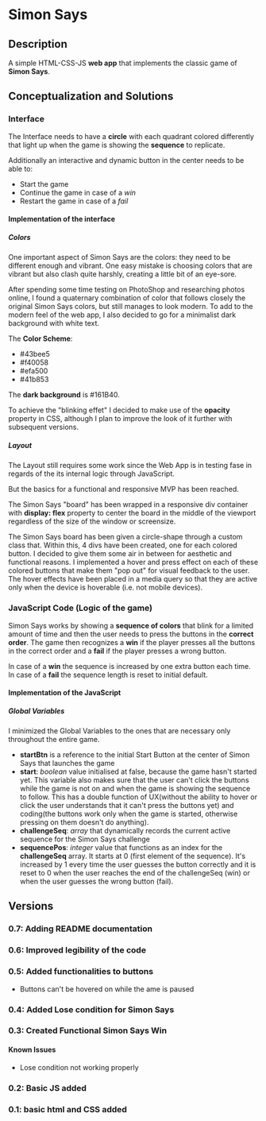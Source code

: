 # Simon Says

## Description

A simple HTML-CSS-JS **web app** that implements the classic game of **Simon Says**.

## Conceptualization and Solutions

### Interface

The Interface needs to have a **circle** with each quadrant colored differently that light up when the game is showing the **sequence** to replicate.

Additionally an interactive and dynamic button in the center needs to be able to:

* Start the game
* Continue the game in case of a *win*
* Restart the game in case of a *fail*

#### Implementation of the interface

##### Colors

One important aspect of Simon Says are the colors: they need to be different enough and vibrant. One easy mistake is choosing colors that are vibrant but also clash quite harshly, creating a little bit of an eye-sore.

After spending some time testing on PhotoShop and researching photos online, I found a quaternary combination of color that follows closely the original Simon Says colors, but still manages to look modern. To add to the modern feel of the web app, I also decided to go for a minimalist dark background with white text.

The **Color Scheme**:

* #43bee5
* #f40058
* #efa500
* #41b853

The **dark background** is #161B40.

To achieve the "blinking effet" I decided to make use of the **opacity** property in CSS, although I plan to improve the look of it further with subsequent versions.

##### Layout

The Layout still requires some work since the Web App is in testing fase in regards of the its internal logic through JavaScript.

But the basics for a functional and responsive MVP has been reached.

The Simon Says "board" has been wrapped in a responsive div container with **display: flex** property to center the board in the middle of the viewport regardless of the size of the window or screensize.

The Simon Says board has been given a circle-shape through a custom class that. Within this, 4 divs have been created, one for each colored button. I decided to give them some air in between for aesthetic and functional reasons. I implemented a hover and press effect on each of these colored buttons that make them "pop out" for visual feedback to the user. The hover effects have been placed in a media query so that they are active only when the device is hoverable (i.e. not mobile devices).

### JavaScript Code (Logic of the game)

Simon Says works by showing a **sequence of colors** that blink for a limited amount of time and then the user needs to press the buttons in the **correct order**. The game then recognizes a **win** if the player presses all the buttons in the correct order and a **fail** if the player presses a wrong button.

In case of a **win** the sequence is increased by one extra button each time.
In case of a **fail** the sequence length is reset to initial default.

#### Implementation of the JavaScript

##### Global Variables

I minimized the Global Variables to the ones that are necessary only throughout the entire game.

* **startBtn** is a reference to the initial Start Button at the center of Simon Says that launches the game
* **start**: *boolean* value initialised at false, because the game hasn't started yet. This variable also makes sure that the user can't click the buttons while the game is not on and when the game is showing the sequence to follow. This has a double function of UX(without the ability to hover or click the user understands that it can't press the buttons yet) and coding(the buttons work only when the game is started, otherwise pressing on them doesn't do anything).
* **challengeSeq**: *array* that dynamically records the current active sequence for the Simon Says challenge
* **sequencePos**: *integer* value that functions as an index for the **challengeSeq** array. It starts at 0 (first element of the sequence). It's increased by 1 every time the user guesses the button correctly and it is reset to 0 when the user reaches the end of the challengeSeq (win) or when the user guesses the wrong button (fail).

## Versions

### 0.7: Adding README documentation

### 0.6: Improved legibility of the code

### 0.5: Added functionalities to buttons

* Buttons can't be hovered on while the ame is paused

### 0.4: Added Lose condition for Simon Says

### 0.3: Created Functional Simon Says Win

#### Known Issues

* Lose condition not working properly

### 0.2: Basic JS added

### 0.1: basic html and CSS added